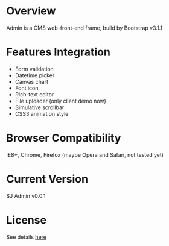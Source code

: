# Overview #

Admin is a CMS web-front-end frame, build by Bootstrap v3.1.1

# Features Integration #

* Form validation
* Datetime picker
* Canvas chart
* Font icon
* Rich-text editor
* File uploader (only client demo now)
* Simulative scrollbar
* CSS3 animation style

# Browser Compatibility #

IE8+, Chrome, Firefox (maybe Opera and Safari, not tested yet)

# Current Version #

SJ Admin v0.0.1

# License #

See details [here](https://github.com/JSoon/Admin/blob/master/LICENSE)
